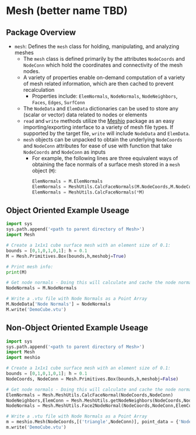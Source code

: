# Mesh (better name TBD)


## Package Overview
- `mesh`: Defines the `mesh` class for holding, manipulating, and analyzing meshes
  - The `mesh` class is defined primarily by the attributes `NodeCoords` and `NodeConn` which hold the coordinates and connectivity of the mesh nodes.
  - A variety of properties enable on-demand computation of a variety of mesh related information, which are then cached to prevent recalculation
    - Properties include: `ElemNormals`, `NodeNormals`, `NodeNeighbors`, `Faces`,  `Edges`, `SurfConn`
  - The `NodeData` and  `ElemData` dictionaries can be used to store any (scalar or vector) data related to nodes or elements
  - `read` and `write` methods utilize the [Meshio](https://github.com/nschloe/meshio) package as an easy importing/exporting interface to a variety of mesh file types. If supported by the target file, `write` will include `NodeData` and `ElemData`.
  - `mesh` objects can be unpacked to obtain the underlying `NodeCoords` and `NodeConn` attributes for ease of use with function that take `NodeCoords` and `NodeConn` as inputs
    - For example, the following lines are three equivalent ways of obtaining the face normals of a surface mesh stored in a `mesh` object (`M`):
      ``` python
      ElemNormals = M.ElemNormals
      ElemNormals = MeshUtils.CalcFaceNormals(M.NodeCoords,M.NodeConn)
      ElemNormals = MeshUtils.CalcFaceNormals(*M)
      ```
  

## Object Oriented Example Useage

``` python
import sys
sys.path.append('<path to parent directory of Mesh>')
import Mesh

# Create a 1x1x1 cube surface mesh with an element size of 0.1:
bounds = [0,1,0,1,0,1]; h = 0.1
M = Mesh.Primitives.Box(bounds,h,meshobj=True)

# Print mesh info:
print(M)

# Get node normals - Doing this will calculate and cache the node normal vectors 
NodeNormals = M.NodeNormals

# Write a .vtu file with Node Normals as a Point Array
M.NodeData['Node Normals'] = NodeNormals
M.write('DemoCube.vtu')

```

## Non-Object Oriented Example Useage

``` python
import sys
sys.path.append('<path to parent directory of Mesh>')
import Mesh
import meshio

# Create a 1x1x1 cube surface mesh with an element size of 0.1:
bounds = [0,1,0,1,0,1]; h = 0.1
NodeCoords, NodeConn = Mesh.Primitives.Box(bounds,h,meshobj=False)

# Get node normals - Doing this will calculate and cache the node normal vectors 
ElemNormals = Mesh.MeshUtils.CalcFaceNormal(NodeCoords,NodeConn)
NodeNeighbors,ElemConn = Mesh.MeshUtils.getNodeNeighbors(NodeCoords,NodeConn)
NodeNormals = Mesh.MeshUtils.Face2NodeNormal(NodeCoords,NodeConn,ElemConn,ElemNormals)

# Write a .vtu file with Node Normals as a Point Array
m = meshio.Mesh(NodeCoords,[('triangle',NodeConn)], point_data = {'Node Normals':NodeNormals})
m.write('DemoCube.vtu')

```
